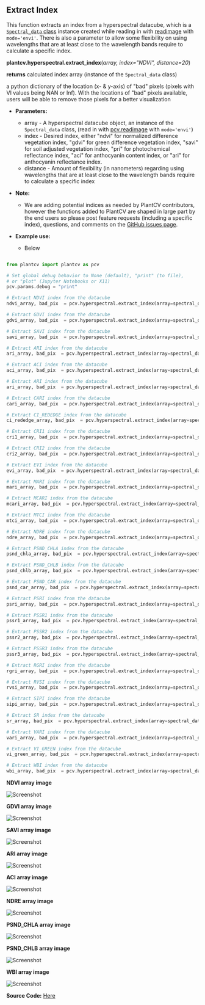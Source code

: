 ## Extract Index 

This function extracts an index from a hyperspectral datacube, which is a [`Spectral_data` class](Spectral_data.md) instance created while reading in with [readimage](read_image.md)
with `mode='envi'`. There is also a parameter to allow some flexibility 
on using wavelengths that are at least close to the wavelength bands require to calculate a specific index. 

**plantcv.hyperspectral.extract_index**(*array, index="NDVI", distance=20*)

**returns** calculated index array (instance of the `Spectral_data` class)

a python dictionary of the location (x- & y-axis) of "bad" pixels (pixels with VI values being NAN or Inf). With the locations of "bad" pixels available, users will be able to remove those pixels for a better visualization

- **Parameters:**
    - array         - A hyperspectral datacube object, an instance of the `Spectral_data` class, (read in with [pcv.readimage](read_image.md) with `mode='envi'`)
    - index         - Desired index, either "ndvi" for normalized difference vegetation index, "gdvi" for green difference
    vegetation index, "savi" for soil adjusted vegetation index, "pri" for photochemical reflectance index, "aci" for anthocyanin content index, or "ari" for anthocyanin reflectance index.
    - distance      - Amount of flexibility (in nanometers) regarding using wavelengths that are 
    at least close to the wavelength bands require to calculate a specific index

- **Note:**
    - We are adding potential indices as needed by PlantCV contributors, however the functions added to PlantCV are shaped in large part 
    by the end users so please post feature requests (including a specific index), questions, and comments on the 
    [GitHub issues page](https://github.com/danforthcenter/plantcv/issues). 
- **Example use:**
    - Below
```python

from plantcv import plantcv as pcv

# Set global debug behavior to None (default), "print" (to file), 
# or "plot" (Jupyter Notebooks or X11)
pcv.params.debug = "print"

# Extract NDVI index from the datacube 
ndvi_array, bad_pix  = pcv.hyperspectral.extract_index(array=spectral_data, index="NDVI", distance=20)

# Extract GDVI index from the datacube
gdvi_array, bad_pix  = pcv.hyperspectral.extract_index(array=spectral_data, index="GDVI", distance=20)

# Extract SAVI index from the datacube
savi_array, bad_pix  = pcv.hyperspectral.extract_index(array=spectral_data, index="SAVI", distance=20)

# Extract ARI index from the datacube
ari_array, bad_pix  = pcv.hyperspectral.extract_index(array=spectral_data, index="ARI", distance=20)

# Extract ACI index from the datacube 
aci_array, bad_pix  = pcv.hyperspectral.extract_index(array=spectral_data, index="ACI", distance=20)

# Extract ARI index from the datacube 
ari_array, bad_pix  = pcv.hyperspectral.extract_index(array=spectral_data, index="ARI", distance=20)

# Extract CARI index from the datacube 
cari_array, bad_pix  = pcv.hyperspectral.extract_index(array=spectral_data, index="CARI", distance=20)

# Extract CI_REDEDGE index from the datacube 
ci_rededge_array, bad_pix  = pcv.hyperspectral.extract_index(array=spectral_data, index="CI_REDEDGE", distance=20)

# Extract CRI1 index from the datacube 
cri1_array, bad_pix  = pcv.hyperspectral.extract_index(array=spectral_data, index="CRI1", distance=20)

# Extract CRI2 index from the datacube 
cri2_array, bad_pix  = pcv.hyperspectral.extract_index(array=spectral_data, index="CRI2", distance=20)

# Extract EVI index from the datacube 
evi_array, bad_pix  = pcv.hyperspectral.extract_index(array=spectral_data, index="EVI", distance=20)

# Extract MARI index from the datacube 
mari_array, bad_pix  = pcv.hyperspectral.extract_index(array=spectral_data, index="MARI", distance=20)

# Extract MCARI index from the datacube 
mcari_array, bad_pix  = pcv.hyperspectral.extract_index(array=spectral_data, index="MCARI", distance=20)

# Extract MTCI index from the datacube 
mtci_array, bad_pix  = pcv.hyperspectral.extract_index(array=spectral_data, index="MTCI", distance=20)

# Extract NDRE index from the datacube 
ndre_array, bad_pix  = pcv.hyperspectral.extract_index(array=spectral_data, index="NDRE", distance=20)

# Extract PSND_CHLA index from the datacube 
psnd_chla_array, bad_pix  = pcv.hyperspectral.extract_index(array=spectral_data, index="PSND_CHLA", distance=20)

# Extract PSND_CHLB index from the datacube 
psnd_chlb_array, bad_pix  = pcv.hyperspectral.extract_index(array=spectral_data, index="PSND_CHLB", distance=20)

# Extract PSND_CAR index from the datacube 
psnd_car_array, bad_pix  = pcv.hyperspectral.extract_index(array=spectral_data, index="PSND_CAR", distance=20)

# Extract PSRI index from the datacube 
psri_array, bad_pix  = pcv.hyperspectral.extract_index(array=spectral_data, index="PSRI", distance=20)

# Extract PSSR1 index from the datacube 
pssr1_array, bad_pix  = pcv.hyperspectral.extract_index(array=spectral_data, index="PSSR1", distance=20)

# Extract PSSR2 index from the datacube 
pssr2_array, bad_pix  = pcv.hyperspectral.extract_index(array=spectral_data, index="PSSR2", distance=20)

# Extract PSSR3 index from the datacube 
pssr3_array, bad_pix  = pcv.hyperspectral.extract_index(array=spectral_data, index="PSSR3", distance=20)

# Extract RGRI index from the datacube 
rgri_array, bad_pix  = pcv.hyperspectral.extract_index(array=spectral_data, index="RGRI", distance=20)

# Extract RVSI index from the datacube 
rvsi_array, bad_pix  = pcv.hyperspectral.extract_index(array=spectral_data, index="RVSI", distance=20)

# Extract SIPI index from the datacube 
sipi_array, bad_pix  = pcv.hyperspectral.extract_index(array=spectral_data, index="SIPI", distance=20)

# Extract SR index from the datacube 
sr_array, bad_pix  = pcv.hyperspectral.extract_index(array=spectral_data, index="SR", distance=20)

# Extract VARI index from the datacube 
vari_array, bad_pix  = pcv.hyperspectral.extract_index(array=spectral_data, index="VARI", distance=20)

# Extract VI_GREEN index from the datacube 
vi_green_array, bad_pix  = pcv.hyperspectral.extract_index(array=spectral_data, index="VI_GREEN", distance=20)

# Extract WBI index from the datacube 
wbi_array, bad_pix  = pcv.hyperspectral.extract_index(array=spectral_data, index="WBI", distance=20)


```

**NDVI array image**

![Screenshot](img/tutorial_images/hyperspectral/NDVI_index.jpg)

**GDVI array image**

![Screenshot](img/tutorial_images/hyperspectral/gdvi.jpg)

**SAVI array image**

![Screenshot](img/tutorial_images/hyperspectral/savi_index.jpg)

**ARI array image**

![Screenshot](img/tutorial_images/hyperspectral/ari_index.jpg)

**ACI array image**

![Screenshot](img/tutorial_images/hyperspectral/aci_index.jpg)

**NDRE array image**

![Screenshot](img/tutorial_images/hyperspectral/ndre_index.jpg)

**PSND_CHLA array image**

![Screenshot](img/tutorial_images/hyperspectral/psnd_chla_index.jpg)

**PSND_CHLB array image**

![Screenshot](img/tutorial_images/hyperspectral/psnd_chlb_index.jpg)

**WBI array image**

![Screenshot](img/tutorial_images/hyperspectral/wbi_index.jpg)

**Source Code:** [Here](https://github.com/danforthcenter/plantcv/blob/master/plantcv/plantcv/hyperspectral/extract_index.py)
